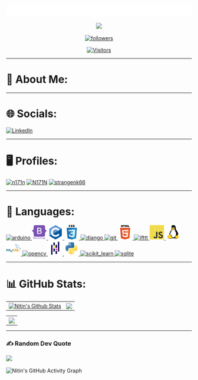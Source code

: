 <p align="center">
  <a href="#"> <img src="resource/welcome.svg"/> </a>
</p>
<p align="center">
  <a href="#"> <img src="resource/shivanand.gif"/></a>
</p>

<p align="center">
  <a href = "https://github.com/Nitin3351"><img alt="followers" title="Follow me on Github" src="https://img.shields.io/github/followers/Nitin3351?style=for-the-badge&color=236ad3&labelColor=1155ba&&logo=github&label=Follow"/></a>
</p>
<p align=center>                           
  <a href="https://github.com/Nitin3351"><img align=center  src="https://visitor-badge.laobi.icu/badge?page_id=73015307" alt="Visitors"></a>     
</p>

---

# 💫 About Me:


---

# 🌐 Socials:
[![LinkedIn](https://img.shields.io/badge/LinkedIn-%230077B5.svg?logo=linkedin&logoColor=white)](https://linkedin.com/in/kushwaha-nitin) 

---

# :desktop_computer: Profiles:
<a href="https://www.codechef.com/users/n171n" target="blank"><img align="center" src="https://cdn.jsdelivr.net/npm/simple-icons@3.1.0/icons/codechef.svg" alt="n171n" height="30" width="40" /></a>
<a href="https://www.leetcode.com/N171N" target="blank"><img align="center" src="https://raw.githubusercontent.com/rahuldkjain/github-profile-readme-generator/master/src/images/icons/Social/leet-code.svg" alt="N171N" height="30" width="40" /></a>
<a href="https://auth.geeksforgeeks.org/user/strangenk66" target="blank"><img align="center" src="https://raw.githubusercontent.com/rahuldkjain/github-profile-readme-generator/master/src/images/icons/Social/geeks-for-geeks.svg" alt="strangenk66" height="30" width="40" /></a>
</p>

---

# 🔨 Languages:
<p align="left"> <a href="https://www.arduino.cc/" target="_blank" rel="noreferrer"> <img src="https://cdn.worldvectorlogo.com/logos/arduino-1.svg" alt="arduino" width="40" height="40"/> </a> <a href="https://getbootstrap.com" target="_blank" rel="noreferrer"> <img src="https://raw.githubusercontent.com/devicons/devicon/master/icons/bootstrap/bootstrap-plain-wordmark.svg" alt="bootstrap" width="40" height="40"/> </a> <a href="https://www.cprogramming.com/" target="_blank" rel="noreferrer"> <img src="https://raw.githubusercontent.com/devicons/devicon/master/icons/c/c-original.svg" alt="c" width="40" height="40"/> </a> <a href="https://www.w3schools.com/css/" target="_blank" rel="noreferrer"> <img src="https://raw.githubusercontent.com/devicons/devicon/master/icons/css3/css3-original-wordmark.svg" alt="css3" width="40" height="40"/> </a> <a href="https://www.djangoproject.com/" target="_blank" rel="noreferrer"> <img src="https://cdn.worldvectorlogo.com/logos/django.svg" alt="django" width="40" height="40"/> </a> <a href="https://git-scm.com/" target="_blank" rel="noreferrer"> <img src="https://www.vectorlogo.zone/logos/git-scm/git-scm-icon.svg" alt="git" width="40" height="40"/> </a> <a href="https://www.w3.org/html/" target="_blank" rel="noreferrer"> <img src="https://raw.githubusercontent.com/devicons/devicon/master/icons/html5/html5-original-wordmark.svg" alt="html5" width="40" height="40"/> </a> <a href="https://ifttt.com/" target="_blank" rel="noreferrer"> <img src="https://www.vectorlogo.zone/logos/ifttt/ifttt-ar21.svg" alt="ifttt" width="40" height="40"/> </a> <a href="https://developer.mozilla.org/en-US/docs/Web/JavaScript" target="_blank" rel="noreferrer"> <img src="https://raw.githubusercontent.com/devicons/devicon/master/icons/javascript/javascript-original.svg" alt="javascript" width="40" height="40"/> </a> <a href="https://www.linux.org/" target="_blank" rel="noreferrer"> <img src="https://raw.githubusercontent.com/devicons/devicon/master/icons/linux/linux-original.svg" alt="linux" width="40" height="40"/> </a> <a href="https://www.mysql.com/" target="_blank" rel="noreferrer"> <img src="https://raw.githubusercontent.com/devicons/devicon/master/icons/mysql/mysql-original-wordmark.svg" alt="mysql" width="40" height="40"/> </a> <a href="https://opencv.org/" target="_blank" rel="noreferrer"> <img src="https://www.vectorlogo.zone/logos/opencv/opencv-icon.svg" alt="opencv" width="40" height="40"/> </a> <a href="https://pandas.pydata.org/" target="_blank" rel="noreferrer"> <img src="https://raw.githubusercontent.com/devicons/devicon/2ae2a900d2f041da66e950e4d48052658d850630/icons/pandas/pandas-original.svg" alt="pandas" width="40" height="40"/> </a> <a href="https://www.python.org" target="_blank" rel="noreferrer"> <img src="https://raw.githubusercontent.com/devicons/devicon/master/icons/python/python-original.svg" alt="python" width="40" height="40"/> </a> <a href="https://scikit-learn.org/" target="_blank" rel="noreferrer"> <img src="https://upload.wikimedia.org/wikipedia/commons/0/05/Scikit_learn_logo_small.svg" alt="scikit_learn" width="40" height="40"/> </a> <a href="https://www.sqlite.org/" target="_blank" rel="noreferrer"> <img src="https://www.vectorlogo.zone/logos/sqlite/sqlite-icon.svg" alt="sqlite" width="40" height="40"/> </a> </p>

---

# 📊 GitHub Stats:

<p align="center">
<table>
<tr>
  
  <td>
  <a href="https://github.com/Nitin3351">
  <img align="center" src="https://github-readme-stats.vercel.app/api?username=Nitin3351&show_icons=true&include_all_commits=true&count_private=true&theme=radical&hide_border=true" alt="Nitin's Github Stats" height="180rem" />
  </a>
  </td>
    
  <td> 
<a href="https://github.com/Nitin3351"><img align="center" src="https://github-readme-streak-stats.herokuapp.com/?user=Nitin3351&show_icons=true&include_all_commits=true&theme=radical&hide_border=true" height="180rem"/></a>
  </td>
  </tr>
</table>
</p>


<p align="center">
<table>
<tr>
<td> 
<a href="https://github.com/Nitin3351"><img align="center" src="https://github-readme-stats.vercel.app/api/top-langs/?username=Nitin3351&count_private=true&layout=compact&theme=radical&hide_border=true" height="180rem"/></a>
  </td>
    
</tr>
</table>
</p>

---

### ✍️ Random Dev Quote
![](https://quotes-github-readme.vercel.app/api?type=horizontal&theme=radical)


![Nitin's GitHub Activity Graph](https://activity-graph.herokuapp.com/graph?username=Nitin3351&theme=react-dark) 

